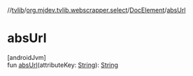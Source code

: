 //[tvlib](../../../index.md)/[org.mjdev.tvlib.webscrapper.select](../index.md)/[DocElement](index.md)/[absUrl](abs-url.md)

# absUrl

[androidJvm]\
fun [absUrl](abs-url.md)(attributeKey: [String](https://kotlinlang.org/api/latest/jvm/stdlib/kotlin/-string/index.html)): [String](https://kotlinlang.org/api/latest/jvm/stdlib/kotlin/-string/index.html)
